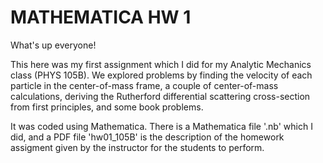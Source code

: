 # MATHEMATICA HW 1

What's up everyone!

This here was my first assignment which I did for my Analytic Mechanics class (PHYS 105B). We explored problems by finding the velocity of each particle in the center-of-mass frame, a couple of center-of-mass calculations, deriving the Rutherford differential scattering cross-section from first principles, and some book problems.

It was coded using Mathematica. There is a Mathematica file '.nb' which I did, and a PDF file 'hw01_105B' is the description of the homework assigment given by the instructor for the students to perform.
